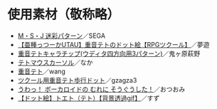 # 使用素材（敬称略）
* [M・S・J 迷彩パターン](http://kasaneteto.jp/twin_down.html)／SEGA
* [【亜種っつーかUTAU】重音テトのドット絵【RPGツクール】](http://piapro.jp/t/Ntrw)／夢遊
* [重音テトキャラチップ(ウディタ四方向用3パターン)](http://piapro.jp/t/CeSI)／鬼ヶ原萩野
* [テトマウスカーソル](http://kasaneteto.jp/twin_down.html)／なか
* [重音テト](http://commons.nicovideo.jp/material/nc6340)／wang
* [ツクール用重音テト歩行ドット](http://seiga.nicovideo.jp/seiga/im3733759)／gzagza3
* [うわっ！ ボーカロイドの むれに そうぐうした！](http://seiga.nicovideo.jp/seiga/im4868453)／おつおみ
* [【ドット絵】トエト（テト）【背景透過gif】](http://commons.nicovideo.jp/material/nc12091)／すず

